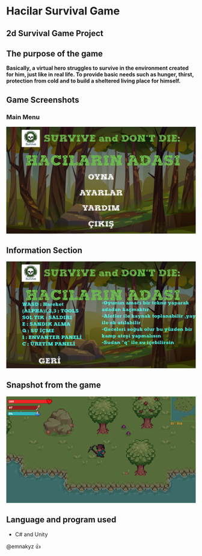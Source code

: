 # Hacilar Survival Game
## 2d Survival Game Project

## The purpose of the game
**Basically, a virtual hero struggles to survive in the environment created for him, just like in real life. To provide basic needs such as hunger, thirst, protection from cold and to build a sheltered living place for himself.**
## Game Screenshots
### Main Menu

![ilk resim](https://github.com/emnakyz/HacilarSurvival/blob/main/resim/image1.PNG)

## Information Section

![ikinci resim](https://github.com/emnakyz/HacilarSurvival/blob/main/resim/image2.PNG)

## Snapshot from the game
![üçüncü resim](https://github.com/emnakyz/HacilarSurvival/blob/main/resim/image3.PNG)

## Language and program used 
- C# and Unity

@emnakyz :+1:  
